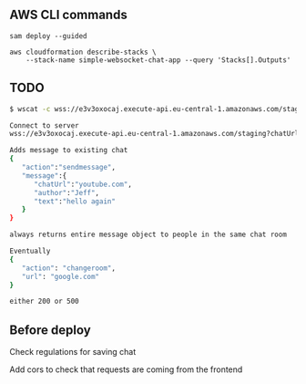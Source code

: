 ## AWS CLI commands

```
sam deploy --guided

aws cloudformation describe-stacks \
    --stack-name simple-websocket-chat-app --query 'Stacks[].Outputs'
```

## TODO
 


``` bash
$ wscat -c wss://e3v3oxocaj.execute-api.eu-central-1.amazonaws.com/staging

Connect to server
wss://e3v3oxocaj.execute-api.eu-central-1.amazonaws.com/staging?chatUrl=your-url

Adds message to existing chat
{
   "action":"sendmessage",
   "message":{
      "chatUrl":"youtube.com",
      "author":"Jeff",
      "text":"hello again"
   }
}

always returns entire message object to people in the same chat room

Eventually
{
   "action": "changeroom",
   "url": "google.com"
}

either 200 or 500

```

## Before deploy

Check regulations for saving chat

Add cors to check that requests are coming from the frontend
